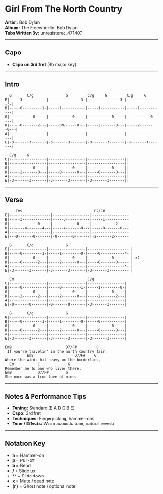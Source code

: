 # Girl From The North Country

**Artist:** Bob Dylan  
**Album:** The Freewheelin' Bob Dylan  
**Tabs Written By:** unregistered_471407  

---

## Capo

- **Capo on 3rd fret** (Bb major key)

---

## Intro

```plaintext
  G       C/g               G         C/g     G         C/g     G
E|-----3-----------|---------------3-|---------------3-|---------------3-|
B|-----0---------1-|-----1-----------|-----1-----------|-----1-----------|
G|-----------0-----|-----------0-----|-----------0-----|-----------0-----|
D|-----0-------2---|-----0h2-----0---|-----2-------0---|-----2-------0---|
A|-----------------|-----------------|-----------------|-----------------|
E|-3-------3-------|-3-------3-------|-3-------3-------|-3-------3-------|

  C/g     G
E|-----------------|-----------------|-----------------||
B|-----------------|-----------------|-----------------||
G|-----------0-----|-----------0-----|-----------0-----||
D|-----2-------0---|-----0-------0---|-----0-------0---||
A|-----------------|-----------------|-----------------||
E|-3-------3-------|-3-------3-------|-3-------3-------||
```

---

## Verse

```plaintext
     Em9                                 D7/F#
E|-------------------|-----------------|-----------------|
B|-----3-------------|-----3-----------|-----1-----------|
G|-------------0-----|-----------0-----|-----------2-----|
D|-------4-------4---|-----4-------0---|-----0-------0---|
A|-------------------|-----------------|-----------------|
E|---0-------0-------|-0-------0-------|-2-------2-------|
```

```plaintext
  G       C/g               G
E|-----------------|-----------------|-------------------||
B|-----0---------1-|-----1---------0-|-----0-----------*-||
G|-----------0-----|-----------0-----|-----------0-------|| x2
D|-----0-------2---|-----2-------0---|-----0-------0-----||
A|-----------------|-----------------|-----------------*-||
E|-3-------3-------|-3-------3-------|-3-------3---------||
```

```plaintext
  Em                                  C/g
E|-----------------|-----------------|-----------------|
B|-----0-----------|-----0---------1-|-----1---------0-|
G|-----------0-----|-----------0-----|-----------0-----|
D|-----2-------2---|-----2-------0---|-----2-------2---|
A|-----------------|-----------------|-----------------|
E|-0-------0-------|-0-------0-------|-3-------3-------|
```

```plaintext
  G       C/g               G
E|-----------------|-----------------|-----------------|
B|-----0---------1-|-----1---------0-|-----0-----------|
G|-----------0-----|-----------0-----|-----------0-----|
D|-----0-------2---|-----2-------0---|-----0-------0---|
A|-----------------|-----------------|-----------------|
E|-3-------3-------|-3-------3-------|-3-------3-------|
```

```plaintext
Em9                         D7/F#         G
 If you're travelin' in the north country fair,
          Em9                   D7/F#    G
Where the winds hit heavy on the borderline,
  Em           C             G
Remember me to one who lives there.
Em9            D7/F#        G
She once was a true love of mine.
```

---

## Notes & Performance Tips

- **Tuning:** Standard (E A D G B E)  
- **Capo:** 3rd fret  
- **Techniques:** Fingerpicking, hammer-ons  
- **Tone / Effects:** Warm acoustic tone, natural reverb  

---

## Notation Key

- **h** = Hammer-on  
- **p** = Pull-off  
- **b** = Bend  
- **/** = Slide up  
- **\** = Slide down  
- **x** = Mute / dead note  
- **(n)** = Ghost note / optional note

